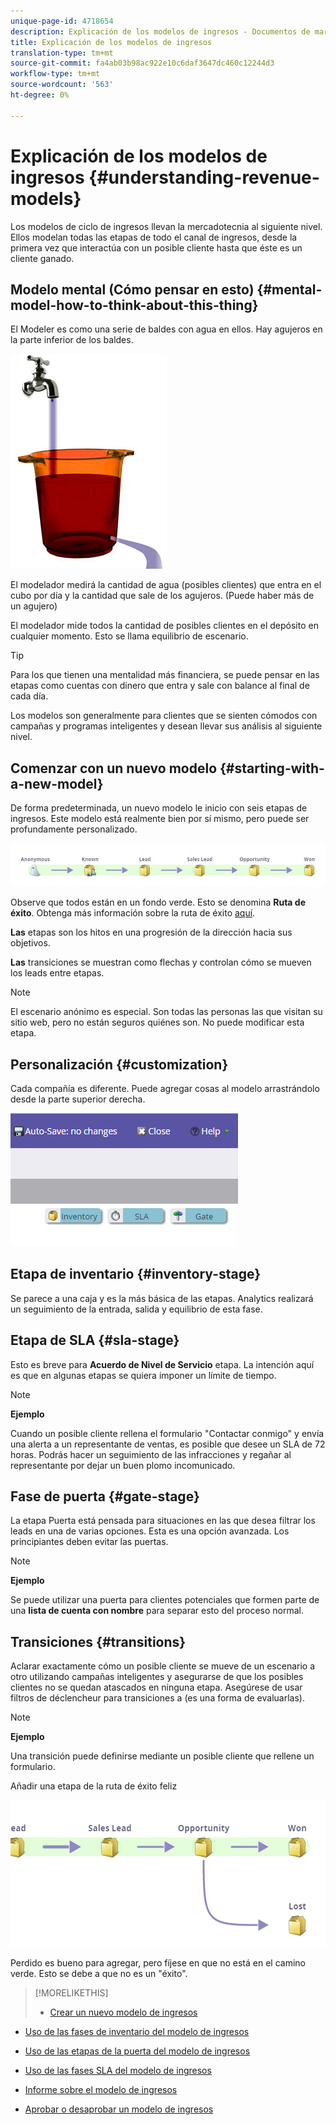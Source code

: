 ```yaml
---
unique-page-id: 4718654
description: Explicación de los modelos de ingresos - Documentos de marketing - Documentación del producto
title: Explicación de los modelos de ingresos
translation-type: tm+mt
source-git-commit: fa4ab03b98ac922e10c6daf3647dc460c12244d3
workflow-type: tm+mt
source-wordcount: '563'
ht-degree: 0%

---
```



# Explicación de los modelos de ingresos {#understanding-revenue-models}

Los modelos de ciclo de ingresos llevan la mercadotecnia al siguiente nivel. Ellos modelan todas las etapas de todo el canal de ingresos, desde la primera vez que interactúa con un posible cliente hasta que éste es un cliente ganado.

## Modelo mental (Cómo pensar en esto) {#mental-model-how-to-think-about-this-thing}

El Modeler es como una serie de baldes con agua en ellos. Hay agujeros en la parte inferior de los baldes.

![](assets/image2015-6-12-10-3a14-3a4.png)

El modelador medirá la cantidad de agua (posibles clientes) que entra en el cubo por día y la cantidad que sale de los agujeros. (Puede haber más de un agujero)

El modelador mide todos la cantidad de posibles clientes en el depósito en cualquier momento. Esto se llama equilibrio de escenario.

>[!TIP]
>
>Para los que tienen una mentalidad más financiera, se puede pensar en las etapas como cuentas con dinero que entra y sale con balance al final de cada día.

Los modelos son generalmente para clientes que se sienten cómodos con campañas y programas inteligentes y desean llevar sus análisis al siguiente nivel.

## Comenzar con un nuevo modelo {#starting-with-a-new-model}

De forma predeterminada, un nuevo modelo le inicio con seis etapas de ingresos. Este modelo está realmente bien por sí mismo, pero puede ser profundamente personalizado.

![](assets/image2015-6-12-9-3a43-3a11.png)

Observe que todos están en un fondo verde. Esto se denomina **Ruta de éxito**. Obtenga más información sobre la ruta de éxito [aquí](/help/marketo/product-docs/reporting/revenue-cycle-analytics/revenue-cycle-models/understanding-revenue-model-success-path.md).

**Las** etapas son los hitos en una progresión de la dirección hacia sus objetivos.

**Las** transiciones se muestran como flechas y controlan cómo se mueven los leads entre etapas.

>[!NOTE]
>
>El escenario anónimo es especial. Son todas las personas las que visitan su sitio web, pero no están seguros quiénes son. No puede modificar esta etapa.

## Personalización {#customization}

Cada compañía es diferente. Puede agregar cosas al modelo arrastrándolo desde la parte superior derecha.

![](assets/image2015-6-12-9-3a45-3a36.png)

## Etapa de inventario {#inventory-stage}

Se parece a una caja y es la más básica de las etapas. Analytics realizará un seguimiento de la entrada, salida y equilibrio de esta fase.

## Etapa de SLA {#sla-stage}

Esto es breve para **Acuerdo de Nivel de Servicio** etapa. La intención aquí es que en algunas etapas se quiera imponer un límite de tiempo.

>[!NOTE]
>
>**Ejemplo**
>
>Cuando un posible cliente rellena el formulario &quot;Contactar conmigo&quot; y envía una alerta a un representante de ventas, es posible que desee un SLA de 72 horas. Podrás hacer un seguimiento de las infracciones y regañar al representante por dejar un buen plomo incomunicado.

## Fase de puerta {#gate-stage}

La etapa Puerta está pensada para situaciones en las que desea filtrar los leads en una de varias opciones. Esta es una opción avanzada. Los principiantes deben evitar las puertas.

>[!NOTE]
>
>**Ejemplo**
>
>Se puede utilizar una puerta para clientes potenciales que formen parte de una **lista de cuenta con nombre** para separar esto del proceso normal.

## Transiciones {#transitions}

Aclarar exactamente cómo un posible cliente se mueve de un escenario a otro utilizando campañas inteligentes y asegurarse de que los posibles clientes no se quedan atascados en ninguna etapa. Asegúrese de usar filtros de déclencheur para transiciones a (es una forma de evaluarlas).

>[!NOTE]
>
>**Ejemplo**
>
>Una transición puede definirse mediante un posible cliente que rellene un formulario.

Añadir una etapa de la ruta de éxito feliz

![](assets/image2015-6-12-10-3a10-3a26.png)

Perdido es bueno para agregar, pero fíjese en que no está en el camino verde. Esto se debe a que no es un &quot;éxito&quot;.

>[!MORELIKETHIS]
>
>* [Crear un nuevo modelo de ingresos](/help/marketo/product-docs/reporting/revenue-cycle-analytics/revenue-cycle-models/create-a-new-revenue-model.md)
   >
   >
* [Uso de las fases de inventario del modelo de ingresos](/help/marketo/product-docs/reporting/revenue-cycle-analytics/revenue-cycle-models/using-revenue-model-inventory-stages.md)
   >
   >
* [Uso de las etapas de la puerta del modelo de ingresos](/help/marketo/product-docs/reporting/revenue-cycle-analytics/revenue-cycle-models/using-revenue-model-gate-stages.md)
   >
   >
* [Uso de las fases SLA del modelo de ingresos](/help/marketo/product-docs/reporting/revenue-cycle-analytics/revenue-cycle-models/using-revenue-model-sla-stages.md)
   >
   >
* [Informe sobre el modelo de ingresos](/help/marketo/product-docs/reporting/revenue-cycle-analytics/revenue-cycle-models/report-on-your-revenue-model.md)
   >
   >
* [Aprobar o desaprobar un modelo de ingresos](/help/marketo/product-docs/reporting/revenue-cycle-analytics/revenue-cycle-models/approve-unapprove-a-revenue-model.md)

